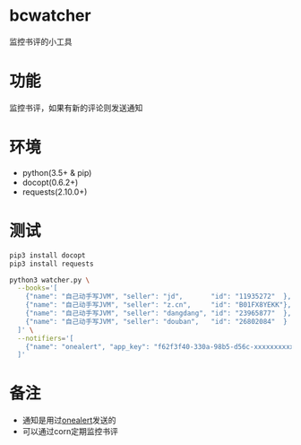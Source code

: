 # bcwatcher
监控书评的小工具

# 功能
监控书评，如果有新的评论则发送通知

# 环境
* python(3.5+ & pip)
* docopt(0.6.2+)
* requests(2.10.0+)

# 测试
```sh
pip3 install docopt
pip3 install requests

python3 watcher.py \
  --books='[
    {"name": "自己动手写JVM", "seller": "jd",       "id": "11935272"  },
    {"name": "自己动手写JVM", "seller": "z.cn",     "id": "B01FX8YEKK"},
    {"name": "自己动手写JVM", "seller": "dangdang", "id": "23965877"  },
    {"name": "自己动手写JVM", "seller": "douban",   "id": "26802084"  }
  ]' \
  --notifiers='[
    {"name": "onealert", "app_key": "f62f3f40-330a-98b5-d56c-xxxxxxxxxxxx"}
  ]'
```

# 备注
* 通知是用过[onealert](http://www.onealert.com/)发送的
* 可以通过corn定期监控书评
